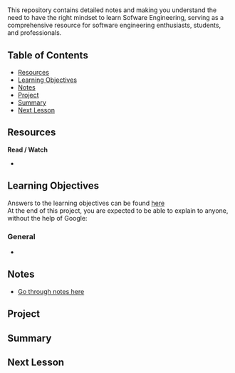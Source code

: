 # 

This repository contains detailed notes and making you understand the need to have the right mindset to learn Sofware Engineering, serving as a comprehensive resource for software engineering enthusiasts, students, and professionals.

## Table of Contents
+ [Resources](#resources)
+ [Learning Objectives](#learning-objectives)
+ [Notes](#Notes)
+ [Project](#project)
+ [Summary](#summary)
+ [Next Lesson](#next-lesson)


## Resources
**Read / Watch**
- []()

## Learning Objectives
Answers to the learning objectives can be found [here](./learning_objectives)  
At the end of this project, you are expected to be able to explain to anyone, without the help of Google:

### General
-

## Notes
+ [Go through notes here](./notes.md)


## Project


## Summary


## Next Lesson
[]() 
